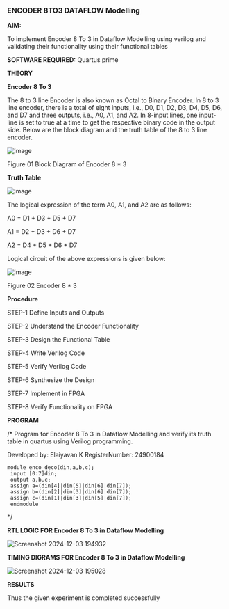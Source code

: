 ### ENCODER 8TO3 DATAFLOW Modelling

**AIM:**

To implement  Encoder 8 To 3 in Dataflow Modelling using verilog and validating their functionality using their functional tables

**SOFTWARE REQUIRED:** Quartus prime

**THEORY**

**Encoder 8 To 3**

The 8 to 3 line Encoder is also known as Octal to Binary Encoder. In 8 to 3 line encoder, there is a total of eight inputs, i.e., D0, D1, D2, D3, D4, D5, D6, and D7 and three outputs, i.e., A0, A1, and A2. In 8-input lines, one input-line is set to true at a time to get the respective binary code in the output side. Below are the block diagram and the truth table of the 8 to 3 line encoder.

![image](https://github.com/naavaneetha/ENCODER8TO3DATAFLOW/assets/154305477/0bc242c1-eb9e-4c47-afe5-30428470efc3)

Figure 01  Block Diagram of Encoder 8 * 3

**Truth Table**

![image](https://github.com/naavaneetha/ENCODER8TO3DATAFLOW/assets/154305477/35496b14-ae6e-4cd1-9abd-d6736b576575)

The logical expression of the term A0, A1, and A2 are as follows:

A0 = D1 + D3 + D5 + D7

A1 = D2 + D3 + D6 + D7

A2 = D4 + D5 + D6 + D7

Logical circuit of the above expressions is given below:

![image](https://github.com/naavaneetha/ENCODER8TO3DATAFLOW/assets/154305477/95acaee6-c873-4c75-89eb-ef09fb158053)

Figure 02  Encoder 8 * 3

**Procedure**

STEP-1 Define Inputs and Outputs

STEP-2 Understand the Encoder Functionality

STEP-3 Design the Functional Table

STEP-4 Write Verilog Code

STEP-5 Verify Verilog Code

STEP-6 Synthesize the Design

STEP-7 Implement in FPGA

STEP-8 Verify Functionality on FPGA

**PROGRAM**

/* Program for Encoder 8 To 3 in Dataflow Modelling and verify its truth table in quartus using Verilog programming. 

Developed by: Elaiyavan K
RegisterNumber: 24900184
```
module enco_deco(din,a,b,c);
 input [0:7]din;
 output a,b,c;
 assign a=(din[4]|din[5]|din[6]|din[7]);
 assign b=(din[2]|din[3]|din[6]|din[7]);
 assign c=(din[1]|din[3]|din[5]|din[7]);
 endmodule
```
*/

**RTL LOGIC FOR Encoder 8 To 3 in Dataflow Modelling**

![Screenshot 2024-12-03 194932](https://github.com/user-attachments/assets/7f42f1e0-805f-4344-80dc-636499baff89)

**TIMING DIGRAMS FOR Encoder 8 To 3 in Dataflow Modelling**

![Screenshot 2024-12-03 195028](https://github.com/user-attachments/assets/f1277a55-9c35-402c-a95d-78212a73bd6c)

**RESULTS**

Thus the given experiment is completed successfully




